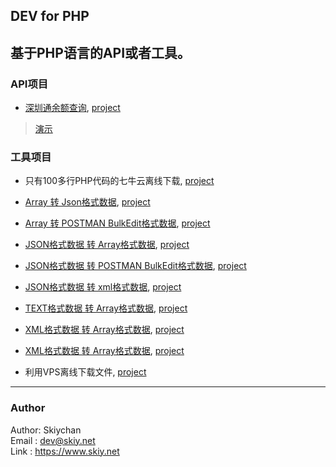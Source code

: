 ## DEV for PHP
基于PHP语言的API或者工具。
------

### API项目
- [深圳通余额查询](docs/shenzhentong.md), [project](apis/shenzhentong.php)   
> [演示](http://api.oupag.com/dev/api/shenzhentong.php?cardno=328375558)   
   
### 工具项目
   
- 只有100多行PHP代码的七牛云离线下载, [project](files/qiniu.php)    

- [Array 转 Json格式数据](docs/array2json.md), [project](files/array2json.php)    
- [Array 转 POSTMAN BulkEdit格式数据](docs/array2bulkedit.md), [project](files/array2bulkedit.php)   
- [JSON格式数据 转 Array格式数据](docs/json2array.md), [project](files/json2array.php)  
- [JSON格式数据 转 POSTMAN BulkEdit格式数据](docs/json2bulkedit.md), [project](files/json2bulkedit.php)  
- [JSON格式数据 转 xml格式数据](docs/json2xml.md), [project](files/json2xml.php)  
- [TEXT格式数据 转 Array格式数据](docs/text2array.md), [project](files/text2array.php)  
- [XML格式数据 转 Array格式数据](docs/text2array.md), [project](files/xml2array.php) 
- [XML格式数据 转 Array格式数据](docs/query2array.md), [project](files/query2array.php)    

- 利用VPS离线下载文件, [project](files/dl/)    
------
### Author
Author: Skiychan    
Email : dev@skiy.net    
Link  : https://www.skiy.net  


